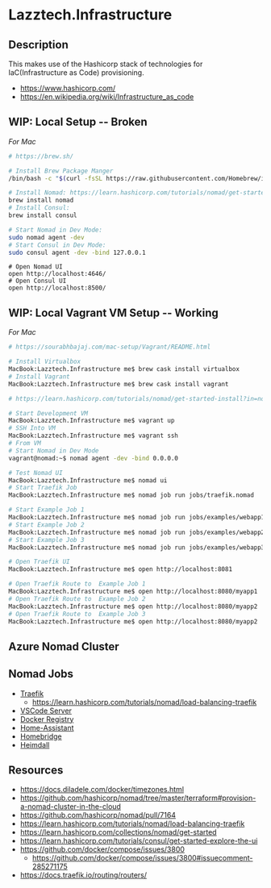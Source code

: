# Lazztech.Infrastructure

## Description
This makes use of the Hashicorp stack of technologies for IaC(Infrastructure as Code) provisioning.
- https://www.hashicorp.com/
- https://en.wikipedia.org/wiki/Infrastructure_as_code

## WIP: Local Setup -- Broken
*For Mac*

```bash
# https://brew.sh/

# Install Brew Package Manger
/bin/bash -c "$(curl -fsSL https://raw.githubusercontent.com/Homebrew/install/master/install.sh)"
```

```bash
# Install Nomad: https://learn.hashicorp.com/tutorials/nomad/get-started-install?in=nomad/get-started
brew install nomad
# Install Consul:
brew install consul
```

```bash
# Start Nomad in Dev Mode:
sudo nomad agent -dev
# Start Consul in Dev Mode:
sudo consul agent -dev -bind 127.0.0.1
```

```
# Open Nomad UI
open http://localhost:4646/
# Open Consul UI
open http://localhost:8500/
```

## WIP: Local Vagrant VM Setup -- Working
*For Mac*

```bash
# https://sourabhbajaj.com/mac-setup/Vagrant/README.html

# Install Virtualbox
MacBook:Lazztech.Infrastructure me$ brew cask install virtualbox
# Install Vagrant
MacBook:Lazztech.Infrastructure me$ brew cask install vagrant
```

```bash
# https://learn.hashicorp.com/tutorials/nomad/get-started-install?in=nomad/get-started#vagrant-setup-optional

# Start Development VM
MacBook:Lazztech.Infrastructure me$ vagrant up
# SSH Into VM
MacBook:Lazztech.Infrastructure me$ vagrant ssh
# From VM
# Start Nomad in Dev Mode
vagrant@nomad:~$ nomad agent -dev -bind 0.0.0.0
```

```bash
# Test Nomad UI
MacBook:Lazztech.Infrastructure me$ nomad ui
# Start Traefik Job
MacBook:Lazztech.Infrastructure me$ nomad job run jobs/traefik.nomad

# Start Example Job 1
MacBook:Lazztech.Infrastructure me$ nomad job run jobs/examples/webapp1.nomad
# Start Example Job 2
MacBook:Lazztech.Infrastructure me$ nomad job run jobs/examples/webapp2.nomad
# Start Example Job 3
MacBook:Lazztech.Infrastructure me$ nomad job run jobs/examples/webapp3.nomad

# Open Traefik UI
MacBook:Lazztech.Infrastructure me$ open http://localhost:8081

# Open Traefik Route to  Example Job 1
MacBook:Lazztech.Infrastructure me$ open http://localhost:8080/myapp1
# Open Traefik Route to  Example Job 2
MacBook:Lazztech.Infrastructure me$ open http://localhost:8080/myapp2
# Open Traefik Route to  Example Job 3
MacBook:Lazztech.Infrastructure me$ open http://localhost:8080/myapp2
```

## Azure Nomad Cluster

## Nomad Jobs
- [Traefik](https://containo.us/traefik/)
    - https://learn.hashicorp.com/tutorials/nomad/load-balancing-traefik
- [VSCode Server](https://coder.com/)
- [Docker Registry](https://docs.docker.com/registry/deploying/)
- [Home-Assistant](https://www.home-assistant.io/)
- [Homebridge](https://homebridge.io/)
- [Heimdall](https://heimdall.site/)

## Resources
- https://docs.diladele.com/docker/timezones.html
- https://github.com/hashicorp/nomad/tree/master/terraform#provision-a-nomad-cluster-in-the-cloud
- https://github.com/hashicorp/nomad/pull/7164
- https://learn.hashicorp.com/tutorials/nomad/load-balancing-traefik
- https://learn.hashicorp.com/collections/nomad/get-started
- https://learn.hashicorp.com/tutorials/consul/get-started-explore-the-ui
- https://github.com/docker/compose/issues/3800
    - https://github.com/docker/compose/issues/3800#issuecomment-285271175
- https://docs.traefik.io/routing/routers/